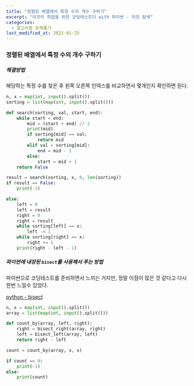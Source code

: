 ```yaml
---
title: "정렬된 배열에서 특정 수의 개수 구하기"
excerpt: "이것이 취업을 위한 코딩테스트다 with 파이썬 - 이진 탐색"
categories:
  - 알고리즘 문제풀기
last_modified_at: 2021-01-25
---
```


### 정렬된 배열에서 특정 수의 개수 구하기

##### 해결방법 

해당하는 특정 수를 찾은 후 왼쪽 오른쪽 인덱스를 비교하면서 몇개인지 확인하면 된다.

```python
n, x = map(int, input().split())
sorting = list(map(int, input().split()))

def search(sorting, val, start, end):
    while start < end:
        mid = (start + end) // 2
        print(mid)
        if sorting[mid] == val:
            return mid
        elif val < sorting[mid]:
            end = mid - 1
        else:
            start = mid + 1
    return False

result = search(sorting, x, 0, len(sorting))
if result == False:
    print(-1)

else:
    left = 0
    left = result
    right = 0
    right = result
    while sorting[left] == x:
        left -= 1
    while sorting[right] == x:
        right += 1
    print(right - left - 1)
```



##### 파이썬에 내장된 `bisect`를 사용해서 푸는 방법

파이썬으로 코딩테스트를 준비하면서 느끼는 거지만, 정말 이점이 많은 것 같다고 다시한번 느낄수 있었다.

[python - bisect](https://docs.python.org/ko/3/library/bisect.html)

```python
n, x = map(int, input().split())
array = list(map(int, input().split()))

def count_by(array, left, right):
    right = bisect_right(array, right)
    left = bisect_left(array, left)
    return right - left

count = count_by(array, x, x)

if count == 0:
    print(-1)
else:
    print(count)
```